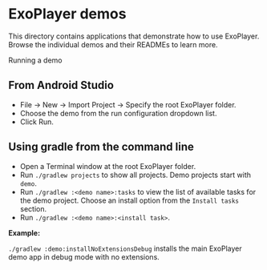 # ExoPlayer demos #

This directory contains applications that demonstrate how to use ExoPlayer.
Browse the individual demos and their READMEs to learn more.

Running a demo

## From Android Studio ##

- File -> New -> Import Project -> Specify the root ExoPlayer folder.
- Choose the demo from the run configuration dropdown list.
- Click Run.

## Using gradle from the command line ##

- Open a Terminal window at the root ExoPlayer folder.
- Run `./gradlew projects` to show all projects. Demo projects start with `demo`.
- Run `./gradlew :<demo name>:tasks` to view the list of available tasks for
the demo project. Choose an install option from the `Install tasks` section.
- Run `./gradlew :<demo name>:<install task>`.

**Example:**

`./gradlew :demo:installNoExtensionsDebug` installs the main ExoPlayer demo app
 in debug mode with no extensions.

